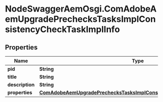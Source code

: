 # NodeSwaggerAemOsgi.ComAdobeAemUpgradePrechecksTasksImplConsistencyCheckTaskImplInfo

## Properties

Name | Type | Description | Notes
------------ | ------------- | ------------- | -------------
**pid** | **String** |  | [optional] 
**title** | **String** |  | [optional] 
**description** | **String** |  | [optional] 
**properties** | [**ComAdobeAemUpgradePrechecksTasksImplConsistencyCheckTaskImplProperties**](ComAdobeAemUpgradePrechecksTasksImplConsistencyCheckTaskImplProperties.md) |  | [optional] 


